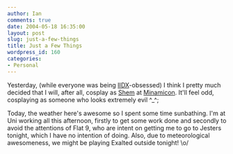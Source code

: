 ```yaml
---
author: Ian
comments: true
date: 2004-05-18 16:35:00
layout: post
slug: just-a-few-things
title: Just a Few Things
wordpress_id: 160
categories:
- Personal
---
```


Yesterday, (while everyone was being <a href="http://www.konami.co.jp/am/bm2dx/">IIDX</a>-obsessed) I think I pretty much decided that I will, after all, cosplay as <a href="http://www.konami.co.jp/am/bm2dx/bm2dx7/images/g2arts_goli_shem.jpg">Shem</a> at <a href="http://www.minamicon.org.uk/">Minamicon</a>.  It'll feel odd, cosplaying as someone who looks extremely evil ^_^;  

Today, the weather here's awesome so I spent some time sunbathing.  I'm at Uni working all this afternoon, firstly to get some work done and secondly to avoid the attentions of Flat 9, who are intent on getting me to go to Jesters tonight, which I have no intention of doing.  Also, due to meteorological awesomeness, we might be playing Exalted outside tonight! \o/
